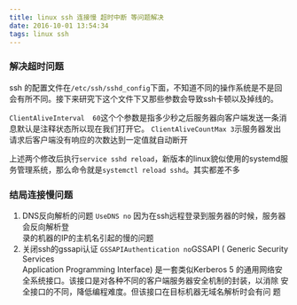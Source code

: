 ```yaml
---
title: linux ssh 连接慢 超时中断 等问题解决
date: 2016-10-01 13:54:34
tags: linux ssh
---
```


### 解决超时问题

ssh 的配置文件在`/etc/ssh/sshd_config`下面，不知道不同的操作系统是不是回会有所不同。接下来研究下这个文件下又那些参数会导致ssh卡顿以及掉线的。

`ClientAliveInterval  60`这个个参数是指多少秒之后服务器向客户端发送一条消息默认是注释状态所以现在我们打开它。
`ClientAliveCountMax 3`示服务器发出请求后客户端没有响应的次数达到一定值就自动断开

上述两个修改后执行`service sshd reload`，新版本的linux貌似使用的systemd服务管理系统，那么命令就是`systemctl reload sshd`。其实都差不多

### 结局连接慢问题
1. DNS反向解析的问题
   `UseDNS no` 因为在ssh远程登录到服务器的时候，服务器会反向解析登   
   录的机器的IP的主机名引起的慢的问题
2. 关闭ssh的gssapi认证
   `GSSAPIAuthentication no`GSSAPI ( Generic Security Services 	
   Application Programming Interface) 是一套类似Kerberos 5 的通用网络安
   全系统接口。该接口是对各种不同的客户端服务器安全机制的封装，以消除
   安全接口的不同，降低编程难度。但该接口在目标机器无域名解析时会有问
   题



